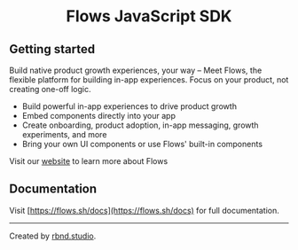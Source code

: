 <h1 align="center">Flows JavaScript SDK</h1>

## Getting started

Build native product growth experiences, your way – Meet Flows, the flexible platform for building in-app experiences. Focus on your product, not creating one-off logic.

- Build powerful in-app experiences to drive product growth
- Embed components directly into your app
- Create onboarding, product adoption, in-app messaging, growth experiments, and more
- Bring your own UI components or use Flows' built-in components

Visit our [website](https://flows.sh) to learn more about Flows

## Documentation

Visit [https://flows.sh/docs](https://flows.sh/docs) for full documentation.

---

Created by [rbnd.studio](https://rbnd.studio/).
